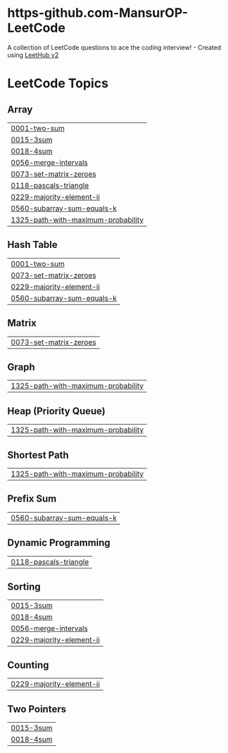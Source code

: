# https-github.com-MansurOP-LeetCode
A collection of LeetCode questions to ace the coding interview! - Created using [LeetHub v2](https://github.com/arunbhardwaj/LeetHub-2.0)

<!---LeetCode Topics Start-->
# LeetCode Topics
## Array
|  |
| ------- |
| [0001-two-sum](https://github.com/MansurOP/https-github.com-MansurOP-LeetCode/tree/master/0001-two-sum) |
| [0015-3sum](https://github.com/MansurOP/https-github.com-MansurOP-LeetCode/tree/master/0015-3sum) |
| [0018-4sum](https://github.com/MansurOP/https-github.com-MansurOP-LeetCode/tree/master/0018-4sum) |
| [0056-merge-intervals](https://github.com/MansurOP/https-github.com-MansurOP-LeetCode/tree/master/0056-merge-intervals) |
| [0073-set-matrix-zeroes](https://github.com/MansurOP/https-github.com-MansurOP-LeetCode/tree/master/0073-set-matrix-zeroes) |
| [0118-pascals-triangle](https://github.com/MansurOP/https-github.com-MansurOP-LeetCode/tree/master/0118-pascals-triangle) |
| [0229-majority-element-ii](https://github.com/MansurOP/https-github.com-MansurOP-LeetCode/tree/master/0229-majority-element-ii) |
| [0560-subarray-sum-equals-k](https://github.com/MansurOP/https-github.com-MansurOP-LeetCode/tree/master/0560-subarray-sum-equals-k) |
| [1325-path-with-maximum-probability](https://github.com/MansurOP/https-github.com-MansurOP-LeetCode/tree/master/1325-path-with-maximum-probability) |
## Hash Table
|  |
| ------- |
| [0001-two-sum](https://github.com/MansurOP/https-github.com-MansurOP-LeetCode/tree/master/0001-two-sum) |
| [0073-set-matrix-zeroes](https://github.com/MansurOP/https-github.com-MansurOP-LeetCode/tree/master/0073-set-matrix-zeroes) |
| [0229-majority-element-ii](https://github.com/MansurOP/https-github.com-MansurOP-LeetCode/tree/master/0229-majority-element-ii) |
| [0560-subarray-sum-equals-k](https://github.com/MansurOP/https-github.com-MansurOP-LeetCode/tree/master/0560-subarray-sum-equals-k) |
## Matrix
|  |
| ------- |
| [0073-set-matrix-zeroes](https://github.com/MansurOP/https-github.com-MansurOP-LeetCode/tree/master/0073-set-matrix-zeroes) |
## Graph
|  |
| ------- |
| [1325-path-with-maximum-probability](https://github.com/MansurOP/https-github.com-MansurOP-LeetCode/tree/master/1325-path-with-maximum-probability) |
## Heap (Priority Queue)
|  |
| ------- |
| [1325-path-with-maximum-probability](https://github.com/MansurOP/https-github.com-MansurOP-LeetCode/tree/master/1325-path-with-maximum-probability) |
## Shortest Path
|  |
| ------- |
| [1325-path-with-maximum-probability](https://github.com/MansurOP/https-github.com-MansurOP-LeetCode/tree/master/1325-path-with-maximum-probability) |
## Prefix Sum
|  |
| ------- |
| [0560-subarray-sum-equals-k](https://github.com/MansurOP/https-github.com-MansurOP-LeetCode/tree/master/0560-subarray-sum-equals-k) |
## Dynamic Programming
|  |
| ------- |
| [0118-pascals-triangle](https://github.com/MansurOP/https-github.com-MansurOP-LeetCode/tree/master/0118-pascals-triangle) |
## Sorting
|  |
| ------- |
| [0015-3sum](https://github.com/MansurOP/https-github.com-MansurOP-LeetCode/tree/master/0015-3sum) |
| [0018-4sum](https://github.com/MansurOP/https-github.com-MansurOP-LeetCode/tree/master/0018-4sum) |
| [0056-merge-intervals](https://github.com/MansurOP/https-github.com-MansurOP-LeetCode/tree/master/0056-merge-intervals) |
| [0229-majority-element-ii](https://github.com/MansurOP/https-github.com-MansurOP-LeetCode/tree/master/0229-majority-element-ii) |
## Counting
|  |
| ------- |
| [0229-majority-element-ii](https://github.com/MansurOP/https-github.com-MansurOP-LeetCode/tree/master/0229-majority-element-ii) |
## Two Pointers
|  |
| ------- |
| [0015-3sum](https://github.com/MansurOP/https-github.com-MansurOP-LeetCode/tree/master/0015-3sum) |
| [0018-4sum](https://github.com/MansurOP/https-github.com-MansurOP-LeetCode/tree/master/0018-4sum) |
<!---LeetCode Topics End-->